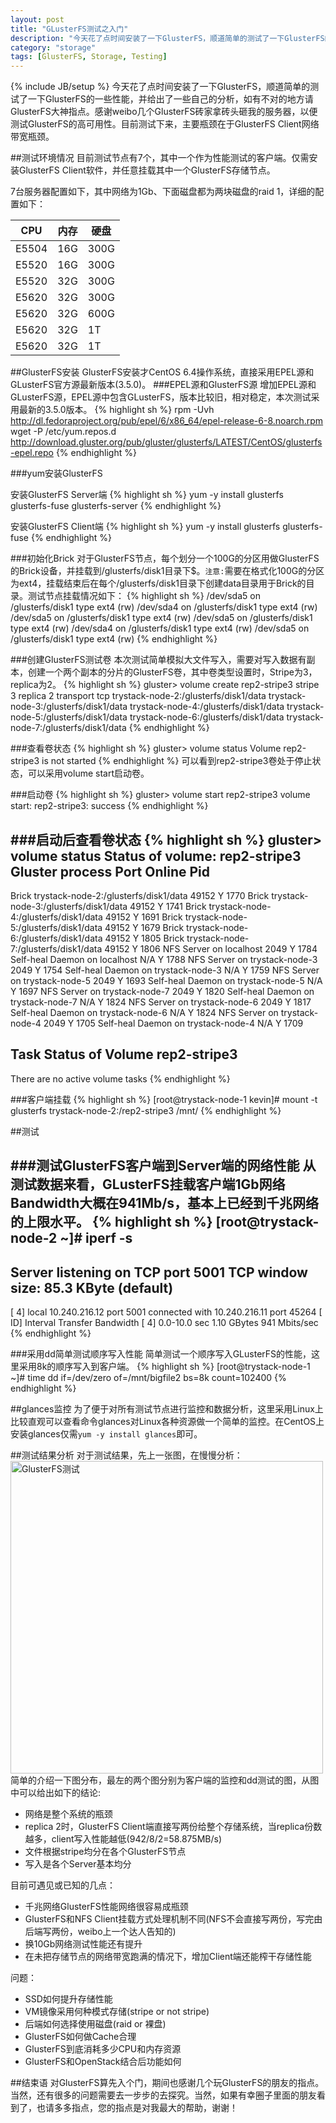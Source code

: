 ```yaml
---
layout: post
title: "GLusterFS测试之入门"
description: "今天花了点时间安装了一下GlusterFS，顺道简单的测试了一下GlusterFS的一些性能，并给出了一些自己的分析，如有不对的地方请GlusterFS大神指点。感谢weibo几个GlusterFS砖家拿砖头砸我的服务器，以便测试GlusterFS的高可用性。"
category: "storage"
tags: [GlusterFS, Storage, Testing]
---
```

{% include JB/setup %}
今天花了点时间安装了一下GlusterFS，顺道简单的测试了一下GlusterFS的一些性能，并给出了一些自己的分析，如有不对的地方请GlusterFS大神指点。感谢weibo几个GlusterFS砖家拿砖头砸我的服务器，以便测试GlusterFS的高可用性。目前测试下来，主要瓶颈在于GlusterFS Client网络带宽瓶颈。

##测试环境情况
目前测试节点有7个，其中一个作为性能测试的客户端。仅需安装GlusterFS Client软件，并任意挂载其中一个GlusterFS存储节点。

7台服务器配置如下，其中网络为1Gb、下面磁盘都为两块磁盘的raid 1，详细的配置如下：

|CPU  | 内存 | 硬盘 |
|-----|------|------|
|E5504|16G   |300G  |
|E5520|16G   |300G  |
|E5520|32G   |300G  |
|E5620|32G   |300G  |
|E5620|32G   |600G  |
|E5620|32G   |1T    |
|E5620|32G   |1T    |

##GlusterFS安装
GlusterFS安装才CentOS 6.4操作系统，直接采用EPEL源和GLusterFS官方源最新版本(3.5.0)。
###EPEL源和GlusterFS源
增加EPEL源和GLusterFS源，EPEL源中包含GLusterFS，版本比较旧，相对稳定，本次测试采用最新的3.5.0版本。
{% highlight sh %}
rpm -Uvh http://dl.fedoraproject.org/pub/epel/6/x86_64/epel-release-6-8.noarch.rpm
wget -P /etc/yum.repos.d http://download.gluster.org/pub/gluster/glusterfs/LATEST/CentOS/glusterfs-epel.repo
{% endhighlight %}

###yum安装GlusterFS

安装GlusterFS Server端
{% highlight sh %}
yum -y install glusterfs glusterfs-fuse glusterfs-server
{% endhighlight %}

安装GlusterFS Client端
{% highlight sh %}
yum -y install glusterfs glusterfs-fuse
{% endhighlight %}

###初始化Brick
对于GlusterFS节点，每个划分一个100G的分区用做GlusterFS的Brick设备，并挂载到/glusterfs/disk1目录下$。`注意:`需要在格式化100G的分区为ext4，挂载结束后在每个/glusterfs/disk1目录下创建data目录用于Brick的目录。测试节点挂载情况如下：
{% highlight sh %}
/dev/sda5 on /glusterfs/disk1 type ext4 (rw)
/dev/sda4 on /glusterfs/disk1 type ext4 (rw)
/dev/sda5 on /glusterfs/disk1 type ext4 (rw)
/dev/sda5 on /glusterfs/disk1 type ext4 (rw)
/dev/sda4 on /glusterfs/disk1 type ext4 (rw)
/dev/sda5 on /glusterfs/disk1 type ext4 (rw)
{% endhighlight %}



###创建GlusterFS测试卷
本次测试简单模拟大文件写入，需要对写入数据有副本，创建一个两个副本的分片的GlusterFS卷，其中卷类型设置时，Stripe为3，replica为2。
{% highlight sh %}
gluster> volume create rep2-stripe3 stripe 3 replica 2 transport tcp  trystack-node-2:/glusterfs/disk1/data trystack-node-3:/glusterfs/disk1/data trystack-node-4:/glusterfs/disk1/data trystack-node-5:/glusterfs/disk1/data trystack-node-6:/glusterfs/disk1/data trystack-node-7:/glusterfs/disk1/data
{% endhighlight %}
	
	
###查看卷状态
{% highlight sh %}
gluster> volume status
Volume rep2-stripe3 is not started
{% endhighlight %}
可以看到rep2-stripe3卷处于停止状态，可以采用volume start启动卷。

###启动卷
{% highlight sh %}
gluster> volume start rep2-stripe3
volume start: rep2-stripe3: success
{% endhighlight %}

###启动后查看卷状态
{% highlight sh %}
gluster> volume status
Status of volume: rep2-stripe3
Gluster process						Port	Online	Pid
------------------------------------------------------------------------------
Brick trystack-node-2:/glusterfs/disk1/data		49152	Y	1770
Brick trystack-node-3:/glusterfs/disk1/data		49152	Y	1741
Brick trystack-node-4:/glusterfs/disk1/data		49152	Y	1691
Brick trystack-node-5:/glusterfs/disk1/data		49152	Y	1679
Brick trystack-node-6:/glusterfs/disk1/data		49152	Y	1805
Brick trystack-node-7:/glusterfs/disk1/data		49152	Y	1806
NFS Server on localhost					2049	Y	1784
Self-heal Daemon on localhost				N/A	Y	1788
NFS Server on trystack-node-3				2049	Y	1754
Self-heal Daemon on trystack-node-3			N/A	Y	1759
NFS Server on trystack-node-5				2049	Y	1693
Self-heal Daemon on trystack-node-5			N/A	Y	1697
NFS Server on trystack-node-7				2049	Y	1820
Self-heal Daemon on trystack-node-7			N/A	Y	1824
NFS Server on trystack-node-6				2049	Y	1817
Self-heal Daemon on trystack-node-6			N/A	Y	1824
NFS Server on trystack-node-4				2049	Y	1705
Self-heal Daemon on trystack-node-4			N/A	Y	1709

Task Status of Volume rep2-stripe3
------------------------------------------------------------------------------
There are no active volume tasks
{% endhighlight %}


###客户端挂载
{% highlight sh %}
[root@trystack-node-1 kevin]# mount -t glusterfs trystack-node-2:/rep2-stripe3 /mnt/
{% endhighlight %}


##测试

###测试GlusterFS客户端到Server端的网络性能
从测试数据来看，GLusterFS挂载客户端1Gb网络Bandwidth大概在941Mb/s，基本上已经到千兆网络的上限水平。
{% highlight sh %}
[root@trystack-node-2 ~]# iperf -s
------------------------------------------------------------
Server listening on TCP port 5001
TCP window size: 85.3 KByte (default)
------------------------------------------------------------
[  4] local 10.240.216.12 port 5001 connected with 10.240.216.11 port 45264
[ ID] Interval       Transfer     Bandwidth
[  4]  0.0-10.0 sec  1.10 GBytes   941 Mbits/sec
{% endhighlight %}

###采用dd简单测试顺序写入性能
简单测试一个顺序写入GLusterFS的性能，这里采用8k的顺序写入到客户端。
{% highlight sh %}
[root@trystack-node-1 ~]# time dd if=/dev/zero of=/mnt/bigfile2 bs=8k count=102400
{% endhighlight %}

##glances监控
为了便于对所有测试节点进行监控和数据分析，这里采用Linux上比较直观可以查看命令glances对Linux各种资源做一个简单的监控。在CentOS上安装glances仅需`yum -y install glances`即可。

##测试结果分析
对于测试结果，先上一张图，在慢慢分析：
<img src="../../../../../assets/image/glusterfs_test1.png" title="GlusterFS测试" width="500" >
简单的介绍一下图分布，最左的两个图分别为客户端的监控和dd测试的图，从图中可以给出如下的结论:

* 网络是整个系统的瓶颈
* replica 2时，GlusterFS Client端直接写两份给整个存储系统，当replica份数越多，client写入性能越低(942/8/2=58.875MB/s)
* 文件根据stripe均分在各个GlusterFS节点
* 写入是各个Server基本均分

目前可遇见或已知的几点：

* 千兆网络GlusterFS性能网络很容易成瓶颈
* GlusterFS和NFS Client挂载方式处理机制不同(NFS不会直接写两份，写完由后端写两份，weibo上一个达人告知的)
* 换10Gb网络测试性能还有提升
* 在未把存储节点的网络带宽跑满的情况下，增加Client端还能榨干存储性能

问题：

* SSD如何提升存储性能
* VM镜像采用何种模式存储(stripe or not stripe)
* 后端如何选择使用磁盘(raid or 裸盘)
* GlusterFS如何做Cache合理
* GlusterFS到底消耗多少CPU和内存资源
* GlusterFS和OpenStack结合后功能如何

##结束语
对GlusterFS算先入个门，期间也感谢几个玩GlusterFS的朋友的指点。当然，还有很多的问题需要去一步步的去探究。当然，如果有幸圈子里面的朋友看到了，也请多多指点，您的指点是对我最大的帮助，谢谢！
